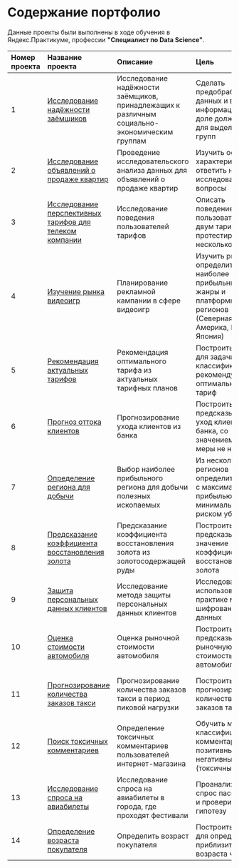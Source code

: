# Содержание портфолио

Данные проекты были выполнены в ходе обучения в Яндекс.Практикуме, профессии **"Специалист по Data Science"**.

| Номер проекта | Название проекта | Описание | Цель | Используемые библиотеки |
| :---------------------- | :---------------------- | :---------------------- | :---------------------- | :---------------------- |
|1| [Исследование надёжности заёмщиков](01_clients_credit_rating) | Исследование надёжности заёмщиков, принадлежащих к различным социально-экономическим группам | Сделать предобработку данных и вывести информацию по доле должников для выделенных групп | *numpy*, *pandas*, *matplotlib*, *pymystem3*, *collections*|
|2| [Исследование объявлений о продаже квартир](02_sales_apartments_spb)| Проведение исследовательского анализа данных для объявлений о продаже квартир | Изучить основные характеристики и ответить на исследовательские вопросы | *numpy*, *pandas*, *matplotlib* |
|3| [Исследование перспективных тарифов для телеком компании](03_mobile_plan_research) | Исследование поведения пользователей тарифов | Описать поведение пользователей по двум тарифам и протестировать несколько гипотез | *numpy*, *pandas*, *matplotlib*, *math*, *scipy*|
|4| [Изучение рынка видеоигр](04_game_industry_market)| Планирование рекламной кампании в сфере видеоигр | Изучить рынок и определить наиболее прибыльные жанры и платформы для регионов (Северная Америка, Европа, Япония) | *numpy*, *pandas*, *matplotlib*, *seaborn*, *collections*, *scipy* |
|5| [Рекомендация актуальных тарифов](05_mobile_operator_recommend) | Рекомендация оптимального тарифа из актуальных тарифных планов | Построить модель для задачи классификации, рекомендующую оптимальный тариф | *numpy*, *pandas*, *matplotlib*, *seaborn*, *sklearn* |
|6| [Прогноз оттока клиентов](06_bank_clients_churn)| Прогнозирование ухода клиентов из банка | Построить модель, предсказывающую уход клиента из банка, со значением F1-меры не ниже 0.59 | *numpy*, *pandas*, *matplotlib*, *seaborn*, *re*, *scipy*, *sklearn*, *lightgbm* |
|7| [Определение региона для добычи](07_geo_risk_assessment)| Выбор наиболее прибыльного региона для добычи полезных ископаемых | Из нескольких регионов определить регион с максимальной прибылью и минимальным риском убытка | *numpy*, *pandas*, *matplotlib*, *seaborn*, *scipy*, *sklearn* |
|8| [Предсказание коэффициента восстановления золота](08_gold_recovery_rate)|Предсказание коэффициента восстановления золота из золотосодержащей руды| Построить модель, предсказывающую значение коэффициента восстановления золота| *numpy*, *pandas*, *matplotlib*, *seaborn*, *itertools*, *sklearn*  |
|9| [Защита персональных данных клиентов](09_client_info_protection)| Исследование метода защиты персональных данных клиентов | Исследовать и использовать на практике метод шифрования данных | *numpy*, *pandas*, *matplotlib*, *sklearn* |
|10| [Оценка стоимости автомобиля](10_car_price_valuation)| Оценка рыночной стоимости автомобиля | Построить модель, предсказывающую рыночную стоимость автомобиля | *numpy*, *pandas*, *matplotlib*, *sklearn*, *catboost*, *lightgbm* |
|11| [Прогнозирование количества заказов такси](11_taxi_order_forecast)| Прогнозирование количества заказов такси в период пиковой нагрузки | Построить модель, прогнозирующую количество заказов такси | *numpy*, *pandas*, *matplotlib*, *statsmodels*, *sklearn*, *lightgbm* |
|12| [Поиск токсичных комментариев](12_toxic_comments_identification)| Определение токсичных комментариев пользователей интернет-магазина | Обучить модель классифицировать комментарии на позитивные и негативные (токсичные) | *numpy*, *pandas*, *re*, *tqdm*, *sklearn*, *lightgbm*, *textblob*, *gensim*, *nltk* |
|13| [Исследование спроса на авиабилеты](13_air_ticket_research) | Исследование спроса на авиабилеты в города, где проходят фестивали | Проанализировать спрос пассажиров и проверить гипотезу | *numpy*, *pandas*, *matplotlib*, *seaborn*, *pylab*, *scipy*, *statsmodels* |
|14| [Определение возраста покупателя](14_face_recognition_age) | Определить возраст покупателя | Построить модель для определения приблизительного возраста человека | *numpy*, *pandas*, *matplotlib*, *seaborn*, *tensorflow.keras* |
